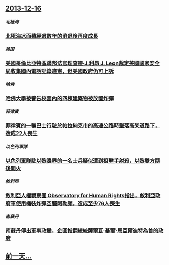 ## [2013-12-16](/zh/news/2013/12/16/index.md)

##### 北極海
### [ 北極海冰面積經過數年的消退後再度成長 ](/zh/news/2013/12/16/北極海冰面積經過數年的消退後再度成長.md)
##### 美国
### [ 美國哥倫比亞特區聯邦法官理查德·J.利昂 J. Leon裁定美國國家安全局收集國內電話記錄違憲，但美國政府仍可上訴 ](/zh/news/2013/12/16/美國哥倫比亞特區聯邦法官理查德-J利昂-J-Leon裁定美國國家安全局收集國內電話記錄違憲-但美國政府仍可上訴.md)
##### 哈佛
### [ 哈佛大學被警告校園內的四棟建築物被放置炸彈 ](/zh/news/2013/12/16/哈佛大學被警告校園內的四棟建築物被放置炸彈.md)
##### 菲律賓
### [ 菲律賓的一輛巴士行駛於帕拉納克市的高速公路時墜落高架道路下，造成22人喪生 ](/zh/news/2013/12/16/菲律賓的一輛巴士行駛於帕拉納克市的高速公路時墜落高架道路下-造成22人喪生.md)
##### 以色列軍隊
### [ 以色列軍隊駐以黎邊界的一名士兵疑似遭到狙擊手射殺，以黎雙方隨後開火 ](/zh/news/2013/12/16/以色列軍隊駐以黎邊界的一名士兵疑似遭到狙擊手射殺-以黎雙方隨後開火.md)
##### 敘利亞
### [ 敘利亞人權觀察團 Observatory for Human Rights指出，敘利亞政府軍使用桶裝炸彈空襲阿勒頗，造成至少76人喪生 ](/zh/news/2013/12/16/敘利亞人權觀察團-Observatory-for-Human-Rights指出-敘利亞政府軍使用桶裝炸彈空襲阿勒頗-造.md)
##### 南蘇丹
### [ 南蘇丹傳出軍事政變，企圖推翻總統薩爾瓦·基爾·馬亞爾迪特為首的政府 ](/zh/news/2013/12/16/南蘇丹傳出軍事政變-企圖推翻總統薩爾瓦-基爾-馬亞爾迪特為首的政府.md)
## [前一天...](/zh/news/2013/12/15/index.md)

